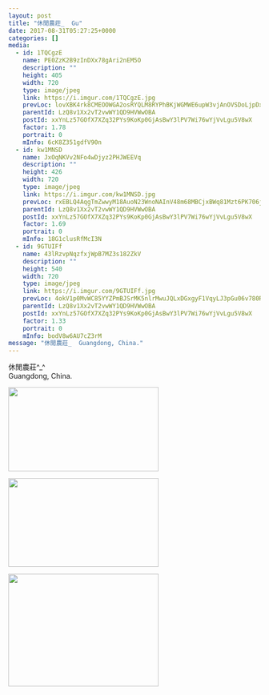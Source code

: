 ```yaml
---
layout: post
title: "休閒農莊_  Gu" 
date: 2017-08-31T05:27:25+0000 
categories: [] 
media:
  - id: 1TQCgzE
    name: PE0ZzK2B9zInDXx78gAri2nEM5O
    description: ""   
    height: 405
    width: 720
    type: image/jpeg
    link: https://i.imgur.com/1TQCgzE.jpg
    prevLoc: lovXBK4rk8CMEOOWGA2osRYQLM8RYPhBKjWGMWE6upW3vjAnOVSDoLjpDxL0FL9p1X5844ty3EvW855xFY3YlrRxY3iREOywrn86TvXjJwm6nVcoYN3llpq5ig611l6M6xcp365l25E7T1BZrz5Zy1sKpwDERp6ptOE30L9kkKTvgx98NVyPhEX0Rg9og3IXpMGJZP9pcx6wO1pmKPF7xxYMYplns09gJ2XA1ws5O8yr8kErHEL9vnZKkoCK34xWwGqYiDnAMD
    parentId: LzQ8v1Xx2vT2vwWY1QD9HVWwOBA
    postId: xxYnLz57GOfX7XZq32PYs9KoKp0GjAsBwY3lPV7Wi76wYjVvLgu5V8wX
    factor: 1.78
    portrait: 0
    mInfo: 6cK8Z351gdfV90n
  - id: kw1MNSD
    name: JxOqNKVv2NFo4wDjyz2PHJWEEVq
    description: ""   
    height: 426
    width: 720
    type: image/jpeg
    link: https://i.imgur.com/kw1MNSD.jpg
    prevLoc: rxEBLQ4AqgTmZwwyM18AuoN23WnoNAInV48m68MBCjxBWq81Mzt6PK706j65uvOLNyQqAlT769yJK4k8SDjJVmEvY7FolB7pjXK2U1LvYMQ0o0CLvpGnDWq7tW1DOVGVX6CPWJvXxjMkCLpl3RW5xNtkqv2LrkQqTOlwBORjZgIR11jOr67PHknOwMMoDQI343QoODmXs573Eq68G6H8JgxOWlWgCK86y68zB8c98lqMyr8EsgjjoN7O5LHnrVvQrpXpirV
    parentId: LzQ8v1Xx2vT2vwWY1QD9HVWwOBA
    postId: xxYnLz57GOfX7XZq32PYs9KoKp0GjAsBwY3lPV7Wi76wYjVvLgu5V8wX
    factor: 1.69
    portrait: 0
    mInfo: 18G1clusRfMcI3N
  - id: 9GTUIFf
    name: 43lRzvpNqzfxjWpB7MZ3s182ZkV
    description: ""   
    height: 540
    width: 720
    type: image/jpeg
    link: https://i.imgur.com/9GTUIFf.jpg
    prevLoc: 4okV1p0MvWC85YYZPmBJSrMK5nlrMwuJQLxDGxgyF1VqyLJ3pGu06v780R0Efy1K81ArZXtxAgz2q3jrul0OVpRMYoHvL0Y9k51Es8q2xjgzZVSKYm4O2JN6fg5DJzwZ1jhLl53PmPMvFpy99Er4ZDTQo32zP7rxcpz5BpOyoNTXvvyNMJnOs7QY9553R3f6A2MWD9J1txp3kvMQGZiXV2gNnp7jfZoGDn7BRqIk9AO40Y5NSjnwPpZXz9fL1GpoWOWLsNk
    parentId: LzQ8v1Xx2vT2vwWY1QD9HVWwOBA
    postId: xxYnLz57GOfX7XZq32PYs9KoKp0GjAsBwY3lPV7Wi76wYjVvLgu5V8wX
    factor: 1.33
    portrait: 0
    mInfo: bodV8w6AU7cZ3rM
message: "休閒農莊_  Guangdong, China."
---
```


休閒農莊^_^  
Guangdong, China.


[//]: #media:  
<a href="https://i.imgur.com/1TQCgzE.jpg"><img src="https://i.imgur.com/1TQCgzE.jpg" height="168" width="300" /></a> 
  

<a href="https://i.imgur.com/kw1MNSD.jpg"><img src="https://i.imgur.com/kw1MNSD.jpg" height="177" width="300" /></a> 
  

<a href="https://i.imgur.com/9GTUIFf.jpg"><img src="https://i.imgur.com/9GTUIFf.jpg" height="225" width="300" /></a> 
 
